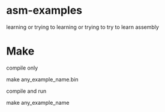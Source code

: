 # asm-examples
learning or trying to learning or trying to try to learn assembly

# Make

compile only

  make any_example_name.bin

compile and run

  make any_example_name